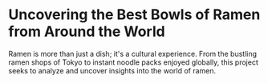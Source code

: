 # Uncovering the Best Bowls of Ramen from Around the World
Ramen is more than just a dish; it's a cultural experience. From the bustling ramen shops of Tokyo to instant noodle packs enjoyed globally, this project seeks to analyze and uncover insights into the world of ramen.
